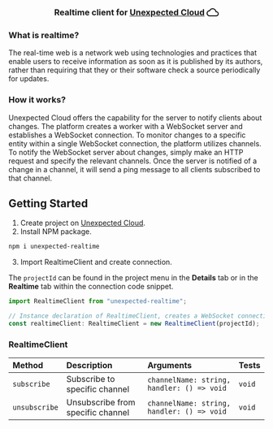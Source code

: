 <div align="center" >
  <h3>Realtime client for 
    <a href="https://unexpected.app" style="display: inline-flex; align-items: center; gap: 4px">
  Unexpected Cloud 
      <svg xmlns="http://www.w3.org/2000/svg" width="24px" height="24px" viewBox="0 0 24 24"><path fill="currentColor" d="M12 6c2.62 0 4.88 1.86 5.39 4.43l.3 1.5l1.53.11A2.98 2.98 0 0 1 22 15c0 1.65-1.35 3-3 3H6c-2.21 0-4-1.79-4-4c0-2.05 1.53-3.76 3.56-3.97l1.07-.11l.5-.95A5.469 5.469 0 0 1 12 6m0-2C9.11 4 6.6 5.64 5.35 8.04A5.994 5.994 0 0 0 0 14c0 3.31 2.69 6 6 6h13c2.76 0 5-2.24 5-5c0-2.64-2.05-4.78-4.65-4.96A7.49 7.49 0 0 0 12 4"/></svg>
    </a> 
  </h3>
</div>

### What is realtime?
The real-time web is a network web using technologies and practices that enable users to receive information as soon as it is published by its authors, rather than requiring that they or their software check a source periodically for updates.

### How it works?
Unexpected Cloud offers the capability for the server to notify clients about changes. The platform creates a worker with a WebSocket server and establishes a WebSocket connection. To monitor changes to a specific entity within a single WebSocket connection, the platform utilizes channels. To notify the WebSocket server about changes, simply make an HTTP request and specify the relevant channels. Once the server is notified of a change in a channel, it will send a ping message to all clients subscribed to that channel.

## Getting Started
  1. Create project on [Unexpected Cloud](https://unexpected.app).
  2. Install NPM package.
```sh
npm i unexpected-realtime
```
  3. Import RealtimeClient and create connection.

The `projectId` can be found in the project menu in the **Details** tab or in the **Realtime** tab within the connection code snippet.
```typescript
import RealtimeClient from "unexpected-realtime";

// Instance declaration of RealtimeClient, creates a WebSocket connection.
const realtimeClient: RealtimeClient = new RealtimeClient(projectId);
```
### RealtimeClient
|Method|Description|Arguments|Tests|
|:-|:-|:-|:-|
|`subscribe`| Subscribe to specific channel | `channelName: string, handler: () => void`  |`void`|
|`unsubscribe`| Unsubscribe from specific channel | `channelName: string, handler: () => void`  |`void`|

